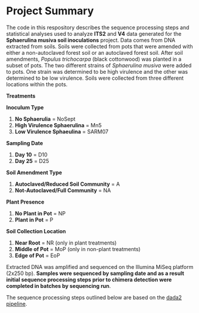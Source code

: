 # **Project Summary** 

The code in this respository describes the sequence processing steps and statistical analyses used to analyze **ITS2** and **V4** data generated for the **Sphaerulina musiva soil inoculations** project. Data comes from DNA extracted from soils. Soils were collected from pots that were amended with either a non-autoclaved forest soil or an autoclaved forest soil. After soil amendments, *Populus trichocarpa* (black cottonwood) was planted in a subset of pots. The two different strains of *Sphaerulina musiva* were added to pots. One strain was determined to be high virulence and the other was determined to be low virulence. Soils were collected from three different locations within the pots. 

**Treatments**

**Inoculum Type**

1. **No Sphaerulia** = NoSept
2. **High Virulence Sphaerulina** = Mn5
3. **Low Virulence Sphaeulina** = SARM07

**Sampling Date**

1. **Day 10** = D10
2. **Day 25** = D25

**Soil Amendment Type**

1. **Autoclaved/Reduced Soil Community** = A
2. **Not-Autoclaved/Full Community** = NA

**Plant Presence**

1. **No Plant in Pot** = NP
2. **Plant in Pot** = P

**Soil Collection Location**

1. **Near Root** = NR (only in plant treatments)
2. **Middle of Pot** = MoP (only in non-plant treatments)
3. **Edge of Pot** = EoP

Extracted DNA was amplified and sequenced on the Illumina MiSeq platform (2x250 bp). **Samples were sequenced by sampling date and as a result initial sequence processing steps prior to chimera detection were completed in batches by sequencing run**.  

The sequence processing steps outlined below are based on the [dada2 pipeline](https://benjjneb.github.io/dada2/tutorial.html).
